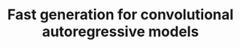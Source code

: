 ---
layout: post
title:  "Fast generation for convolutional autoregressive models"
categories: research
authors: "Prajit Ramachandran, Tom Le Paine, <strong>Pooya Khorrami</strong>, Mohammad Babaeizadeh, Shiyu Chang, Yang Zhang, Mark A Hasegawa-Johnson, Roy H Campbell, Thomas S Huang"
venue: "ICLR Workshop"
paper: "https://arxiv.org/pdf/1704.06001"
---